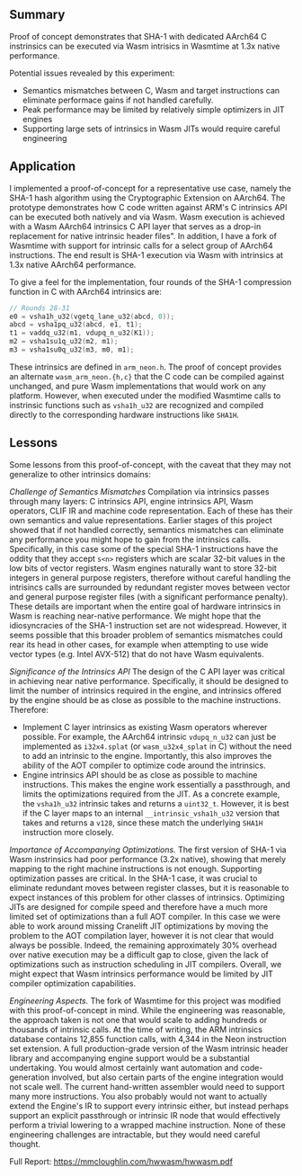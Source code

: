 ## Summary

Proof of concept demonstrates that SHA-1 with dedicated AArch64 C instrinsics
can be executed via Wasm intrisics in Wasmtime at 1.3x native performance.

Potential issues revealed by this experiment:

* Semantics mismatches between C, Wasm and target instructions can eliminate
  performace gains if not handled carefully.
* Peak performance may be limited by relatively simple optimizers in JIT engines
* Supporting large sets of intrinsics in Wasm JITs would require careful
  engineering

## Application

I implemented a proof-of-concept for a representative use case, namely the SHA-1
hash algorithm using the Cryptographic Extension on AArch64.  The prototype
demonstrates how C code written against ARM's C intrinsics API can be executed
both natively and via Wasm.  Wasm execution is achieved with a Wasm AArch64
intrinsics C API layer that serves as a drop-in replacement for native intrinsic
header files".  In addition, I have a fork of Wasmtime with support for
intrinsic calls for a select group of AArch64 instructions. The end result is
SHA-1 execution via Wasm with intrinsics at 1.3x native AArch64 performance.

To give a feel for the implementation, four rounds of the SHA-1 compression
function in C with AArch64 intrinsics are:

```c
// Rounds 28-31
e0 = vsha1h_u32(vgetq_lane_u32(abcd, 0));
abcd = vsha1pq_u32(abcd, e1, t1);
t1 = vaddq_u32(m1, vdupq_n_u32(K1));
m2 = vsha1su1q_u32(m2, m1);
m3 = vsha1su0q_u32(m3, m0, m1);
```

These intrinsics are defined in `arm_neon.h`. The proof of concept provides an
alternate `wasm_arm_neon.{h,c}` that the C code can be compiled against
unchanged, and pure Wasm implementations that would work on any platform.
However, when executed under the modified Wasmtime calls to instrinsic functions
such as `vsha1h_u32` are recognized and compiled directly to the corresponding
hardware instructions like `SHA1H`.

## Lessons

Some lessons from this proof-of-concept, with the caveat that they may not
generalize to other intrinsics domains:

_Challenge of Semantics Mismatches_
Compilation via intrinsics passes through many layers: C intrinsics API, engine
intrinsics API, Wasm operators, CLIF IR and machine code representation. Each of
these has their own semantics and value representations.  Earlier stages of this
project showed that if not handled correctly, semantics mismatches can eliminate
any performance you might hope to gain from the intrinsics calls.  Specifically,
in this case some of the special SHA-1 instructions have the oddity that they
accept `s<n>` registers which are scalar 32-bit values in the low bits of vector
registers. Wasm engines naturally want to store 32-bit integers in general
purpose registers, therefore without careful handling the intrisincs calls are
surrounded by redundant register moves between vector and general purpose
register files (with a significant performance penalty).  These details are
important when the entire goal of hardware intrinsics in Wasm is reaching
near-native performance.  We might hope that the idiosyncracies of the SHA-1
instruction set are not widespread. However, it seems possible that this broader
problem of semantics mismatches could rear its head in other cases, for example
when attempting to use wide vector types (e.g.  Intel AVX-512) that do not have
Wasm equivalents.

_Significance of the Intrinsics API_
The design of the C API layer was critical in achieving near native performance.
Specifically, it should be designed to limit the number of intrinsics required
in the engine, and intrinsics offered by the engine should be as close as
possible to the machine instructions. Therefore:

* Implement C layer intrinsics as existing Wasm operators wherever possible. For
  example, the AArch64 intrinsic `vdupq_n_u32` can just be implemented as
  `i32x4.splat` (or `wasm_u32x4_splat` in C) without the need to add an
  intrinsic to the engine. Importantly, this also improves the ability of the
  AOT compiler to optimize code around the intrinsics.
* Engine intrinsics API should be as close as possible to machine instructions.
  This makes the engine work essentially a passthrough, and limits the
  optimizations required from the JIT. As a concrete example, the `vsha1h_u32`
  intrinsic takes and returns a `uint32_t`. However, it is best if the C layer
  maps to an internal `__intrinsic_vsha1h_u32` version that takes and returns a
  `v128`, since these match the underlying `SHA1H` instruction more closely.

_Importance of Accompanying Optimizations._
The first version of SHA-1 via Wasm instrinsics had poor performance (3.2x
native), showing that merely mapping to the right machine instructions is not
enough. Supporting optimization passes are critical.  In the SHA-1 case, it was
crucial to eliminate redundant moves between register classes, but it is
reasonable to expect instances of this problem for other classes of intrinsics.
Optimizing JITs are designed for compile speed and therefore have a much more
limited set of optimizations than a full AOT compiler. In this case we were able
to work around missing Cranelift JIT optimizations by moving the problem to the
AOT compilation layer, however it is not clear that would always be possible.
Indeed, the remaining approximately 30% overhead over native execution may be a
difficult gap to close, given the lack of optimizations such as instruction
scheduling in JIT compilers. Overall, we might expect that Wasm intrinsics
performance would be limited by JIT compiler optimization capabilities.

_Engineering Aspects._
The fork of Wasmtime for this project was modified with this proof-of-concept in
mind. While the engineering was reasonable, the approach taken is not one that
would scale to adding hundreds or thousands of intrinsic calls. At the time of
writing, the ARM intrinsics database contains 12,855 function calls, with 4,344
in the Neon instruction set extension. A full production-grade version of the
Wasm intrinsic header library and accompanying engine support would be a
substantial undertaking.  You would almost certainly want automation and
code-generation involved, but also certain parts of the engine integration would
not scale well.  The current hand-written assembler would need to support many
more instructions.  You also probably would not want to actually extend the
Engine's IR to support every intrinsic either, but instead perhaps support an
explicit passthrough or intrinsic IR node that would effectively perform a
trivial lowering to a wrapped machine instruction. None of these engineering
challenges are intractable, but they would need careful thought.

Full Report: https://mmcloughlin.com/hwwasm/hwwasm.pdf
